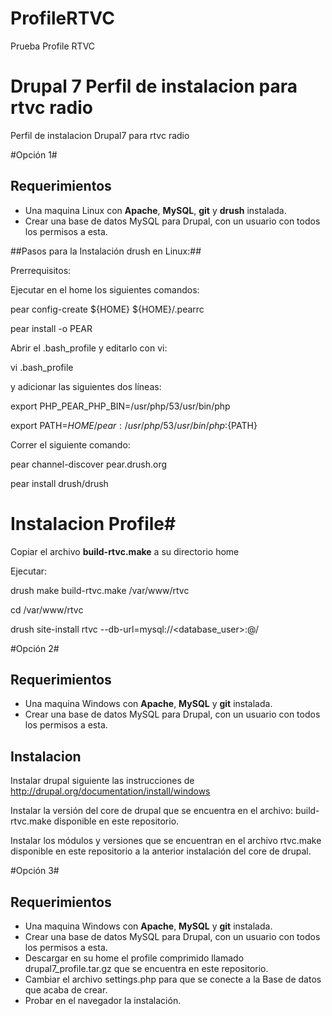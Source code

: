 ProfileRTVC
===========

Prueba Profile RTVC
# Drupal 7 Perfil de instalacion para rtvc radio #

Perfil de instalacion Drupal7 para rtvc radio

#Opción 1#
## Requerimientos ##

* Una maquina Linux con **Apache**, **MySQL**, **git** y **drush** instalada.
* Crear una base de datos MySQL para Drupal, con un usuario con todos los permisos a esta.

##Pasos para la Instalación drush en Linux:##

Prerrequisitos: 

Ejecutar en el home los siguientes comandos:

pear config-create ${HOME} ${HOME}/.pearrc

pear install -o PEAR

Abrir el .bash_profile y editarlo con vi:

vi .bash_profile

y adicionar las siguientes dos líneas:

export PHP_PEAR_PHP_BIN=/usr/php/53/usr/bin/php

export PATH=${HOME}/pear:/usr/php/53/usr/bin/php:${PATH}

Correr el siguiente comando:

pear channel-discover pear.drush.org

pear install drush/drush


# Instalacion Profile#

Copiar el archivo **build-rtvc.make** a su directorio home

Ejecutar:
 
  drush make build-rtvc.make /var/www/rtvc
  
  cd /var/www/rtvc
  
  drush site-install rtvc --db-url=mysql://<database_user>:<database-user-password>@<database host>/<database name>

#Opción 2#
## Requerimientos ##

* Una maquina Windows con **Apache**, **MySQL** y **git** instalada.
* Crear una base de datos MySQL para Drupal, con un usuario con todos los permisos a esta.

## Instalacion ##

Instalar drupal siguiente las instrucciones de http://drupal.org/documentation/install/windows

Instalar la versión del core de drupal que se encuentra en el archivo: build-rtvc.make disponible en este repositorio.

Instalar los módulos y versiones que se encuentran en el archivo rtvc.make disponible en este repositorio a la anterior instalación del core de drupal. 

#Opción 3#
## Requerimientos ##

* Una maquina Windows con **Apache**, **MySQL** y **git** instalada.
* Crear una base de datos MySQL para Drupal, con un usuario con todos los permisos a esta.
* Descargar en su home el profile comprimido llamado drupal7_profile.tar.gz que se encuentra en este repositorio.
* Cambiar el archivo settings.php para que se conecte a la Base de datos que acaba de crear.
* Probar en el navegador la instalación.
